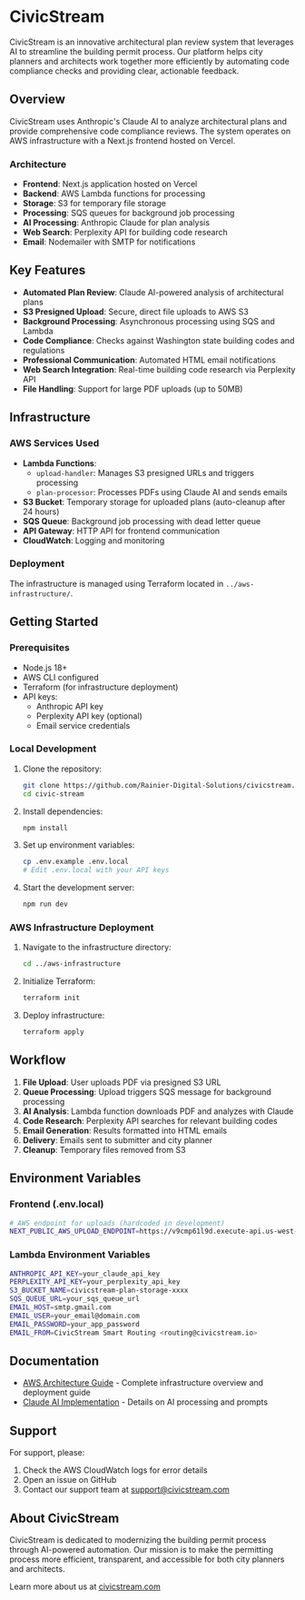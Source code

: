 # CivicStream

CivicStream is an innovative architectural plan review system that leverages AI to streamline the building permit process. Our platform helps city planners and architects work together more efficiently by automating code compliance checks and providing clear, actionable feedback.

## Overview

CivicStream uses Anthropic's Claude AI to analyze architectural plans and provide comprehensive code compliance reviews. The system operates on AWS infrastructure with a Next.js frontend hosted on Vercel.

### Architecture

- **Frontend**: Next.js application hosted on Vercel
- **Backend**: AWS Lambda functions for processing
- **Storage**: S3 for temporary file storage
- **Processing**: SQS queues for background job processing
- **AI Processing**: Anthropic Claude for plan analysis
- **Web Search**: Perplexity API for building code research
- **Email**: Nodemailer with SMTP for notifications

## Key Features

- **Automated Plan Review**: Claude AI-powered analysis of architectural plans
- **S3 Presigned Upload**: Secure, direct file uploads to AWS S3
- **Background Processing**: Asynchronous processing using SQS and Lambda
- **Code Compliance**: Checks against Washington state building codes and regulations
- **Professional Communication**: Automated HTML email notifications
- **Web Search Integration**: Real-time building code research via Perplexity API
- **File Handling**: Support for large PDF uploads (up to 50MB)

## Infrastructure

### AWS Services Used

- **Lambda Functions**:
  - `upload-handler`: Manages S3 presigned URLs and triggers processing
  - `plan-processor`: Processes PDFs using Claude AI and sends emails
- **S3 Bucket**: Temporary storage for uploaded plans (auto-cleanup after 24 hours)
- **SQS Queue**: Background job processing with dead letter queue
- **API Gateway**: HTTP API for frontend communication
- **CloudWatch**: Logging and monitoring

### Deployment

The infrastructure is managed using Terraform located in `../aws-infrastructure/`.

## Getting Started

### Prerequisites

- Node.js 18+
- AWS CLI configured
- Terraform (for infrastructure deployment)
- API keys:
  - Anthropic API key
  - Perplexity API key (optional)
  - Email service credentials

### Local Development

1. Clone the repository:
   ```bash
   git clone https://github.com/Rainier-Digital-Solutions/civicstream.git
   cd civic-stream
   ```

2. Install dependencies:

   ```bash
   npm install
   ```

3. Set up environment variables:

   ```bash
   cp .env.example .env.local
   # Edit .env.local with your API keys
   ```

4. Start the development server:

   ```bash
   npm run dev
   ```

### AWS Infrastructure Deployment

1. Navigate to the infrastructure directory:

   ```bash
   cd ../aws-infrastructure
   ```

2. Initialize Terraform:

   ```bash
   terraform init
   ```

3. Deploy infrastructure:

   ```bash
   terraform apply
   ```

## Workflow

1. **File Upload**: User uploads PDF via presigned S3 URL
2. **Queue Processing**: Upload triggers SQS message for background processing
3. **AI Analysis**: Lambda function downloads PDF and analyzes with Claude
4. **Code Research**: Perplexity API searches for relevant building codes
5. **Email Generation**: Results formatted into HTML emails
6. **Delivery**: Emails sent to submitter and city planner
7. **Cleanup**: Temporary files removed from S3

## Environment Variables

### Frontend (.env.local)

```bash
# AWS endpoint for uploads (hardcoded in development)
NEXT_PUBLIC_AWS_UPLOAD_ENDPOINT=https://v9cmp61l9d.execute-api.us-west-2.amazonaws.com/prod/upload-handler
```

### Lambda Environment Variables

```bash
ANTHROPIC_API_KEY=your_claude_api_key
PERPLEXITY_API_KEY=your_perplexity_api_key
S3_BUCKET_NAME=civicstream-plan-storage-xxxx
SQS_QUEUE_URL=your_sqs_queue_url
EMAIL_HOST=smtp.gmail.com
EMAIL_USER=your_email@domain.com
EMAIL_PASSWORD=your_app_password
EMAIL_FROM=CivicStream Smart Routing <routing@civicstream.io>
```

## Documentation

- [AWS Architecture Guide](docs/aws-architecture-guide.md) - Complete infrastructure overview and deployment guide
- [Claude AI Implementation](docs/prompt-updates-summary.md) - Details on AI processing and prompts

## Support

For support, please:

1. Check the AWS CloudWatch logs for error details
2. Open an issue on GitHub
3. Contact our support team at support@civicstream.com

## About CivicStream

CivicStream is dedicated to modernizing the building permit process through AI-powered automation. Our mission is to make the permitting process more efficient, transparent, and accessible for both city planners and architects.

Learn more about us at [civicstream.com](https://www.civicstream.com)
